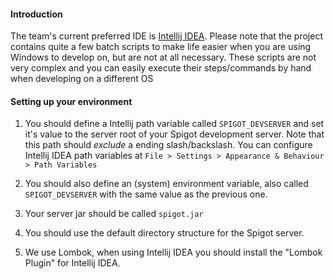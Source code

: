 #### Introduction
The team's current preferred IDE is [Intellij IDEA](https://www.jetbrains.com/idea/).
Please note that the project contains quite a few batch scripts to make life easier when you are using Windows to develop on,
but are not at all necessary. These scripts are not very complex and you can easily execute their steps/commands by hand when
developing on a different OS

#### Setting up your environment
1. You should define a Intellij path variable called `SPIGOT_DEVSERVER` and set it's value to the server root of your
Spigot development server. Note that this path should *exclude* a ending slash/backslash.
You can configure Intellij IDEA path variables at
`File > Settings > Appearance & Behaviour > Path Variables`

2. You should also define an (system) environment variable, also called `SPIGOT_DEVSERVER` with the same value as the previous one.

3. Your server jar should be called `spigot.jar`

4. You should use the default directory structure for the Spigot server.

5. We use Lombok, when using Intellij IDEA you should install the "Lombok Plugin" for Intellij IDEA.